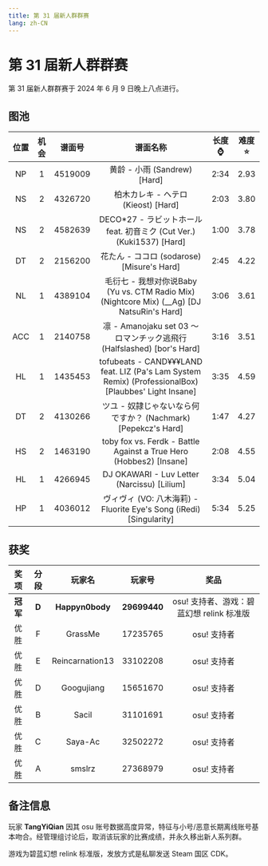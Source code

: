 ```yaml
---
title: 第 31 届新人群群赛
lang: zh-CN
---
```

# 第 31 届新人群群赛

第 31 届新人群群赛于 2024 年 6 月 9 日晚上八点进行。

## 图池

| 位置 | 机会 | 谱面号 | 谱面名称 | 长度:watch: | 难度:star: |
| :-: | :-: | :-: | :-: | :-: | :-: |
| NP | 1 | 4519009 | 黄龄 - 小雨 (Sandrew) [Hard] | 2:34 | 2.93 |
| NS | 2 | 4326720 | 柏木カレキ - ヘテロ (Kieost) [Hard] | 2:03 | 3.80 |
| NS | 2 | 4582639 | DECO\*27 - ラビットホール feat. 初音ミク (Cut Ver.) (Kuki1537) [Hard] | 1:00 | 3.78 |
| DT | 2 | 2156200 | 花たん - ココロ (sodarose) [Misure's Hard] | 2:45 | 4.22 |
| NL | 1 | 4389104 | 毛衍七 - 我想对你说Baby (Yu vs. CTM Radio Mix) (Nightcore Mix) (\_\_Ag) [DJ NatsuRin's Hard] | 3:06 | 3.61 |
| ACC | 1 | 2140758 | 凛 - Amanojaku set 03 〜 ロマンチック逃飛行 (Halfslashed) [bor's Hard] | 3:16 | 3.51 |
| HL | 1 | 1435453 | tofubeats - CAND¥¥¥LAND feat. LIZ (Pa's Lam System Remix) (ProfessionalBox) [Plaubbes' Light Insane] | 3:35 | 4.59 |
| DT | 2 | 4130266 | ツユ - 奴隷じゃないなら何ですか？ (Nachmark) [Pepekcz's Hard] | 1:47 | 4.27 |
| HS | 2 | 1463190 | toby fox vs. Ferdk - Battle Against a True Hero (Hobbes2) [Insane] | 2:08 | 4.55 |
| HL | 1 | 4266945 | DJ OKAWARI - Luv Letter (Narcissu) [Lilium] | 3:34 | 5.04 |
| HP | 1 | 4036012 | ヴィヴィ (VO: 八木海莉) - Fluorite Eye's Song (iRedi) [Singularity] | 5:34 | 5.25 |

## 获奖

| 奖项 | 分段 | 玩家名 | 玩家号 | 奖品 |
| :-: | :-: | :-: | :-: | :-: |
| **冠军** | **D** | **Happyn0body** | **29699440** | osu! 支持者、游戏：碧蓝幻想 relink 标准版 |
| 优胜 | F | GrassMe | 17235765 | osu! 支持者 |
| 优胜 | E | Reincarnation13 | 33102208 | osu! 支持者 |
| 优胜 | D | Googujiang | 15651670 | osu! 支持者 |
| 优胜 | B | Sacil | 31101691 | osu! 支持者 |
| 优胜 | C | Saya-Ac | 32502272 | osu! 支持者 |
| 优胜 | A | smslrz | 27368979 | osu! 支持者 |

## 备注信息

玩家 **TangYiQian** 因其 osu 账号数据高度异常，特征与小号/恶意长期离线账号基本吻合。经管理组讨论后，取消该玩家的比赛成绩，并永久移出新人系列群。

游戏为碧蓝幻想 relink 标准版，发放方式是私聊发送 Steam 国区 CDK。
